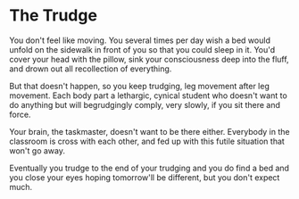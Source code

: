 # The Trudge

You don't feel like moving. You several times per day wish a bed would unfold on the sidewalk in front of you so that you could sleep in it. You'd cover your head with the pillow, sink your consciousness deep into the fluff, and drown out all recollection of everything.

But that doesn't happen, so you keep trudging, leg movement after leg movement. Each body part a lethargic, cynical student who doesn't want to do anything but will begrudgingly comply, very slowly, if you sit there and force. 

Your brain, the taskmaster, doesn't want to be there either. Everybody in the classroom is cross with each other, and fed up with this futile situation that won't go away.

Eventually you trudge to the end of your trudging and you do find a bed and you close your eyes hoping tomorrow'll be different, but you don't expect much.
